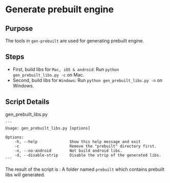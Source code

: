 
# Generate prebuilt engine

## Purpose

The tools in `gen-prebuilt` are used for generating prebuilt engine.

## Steps

* First, build libs for `Mac, iOS & android`: Run `python gen_prebuilt_libs.py -c` on Mac.
* Second, build libs for `Windows`: Run `python gen_prebuilt_libs.py -n` on Windows.

## Script Details

gen_prebuilt_libs.py

	```
	Usage: gen_prebuilt_libs.py [options]
	
	Options:
		-h, --help           	Show this help message and exit
		-c						Remove the "prebuilt" directory first.
		-n, --no-android		Not build android libs.
		-d, --disable-strip		Disable the strip of the generated libs.
	```
		
The result of the script is : A folder named `prebuilt` which contains prebuilt libs will generated.
